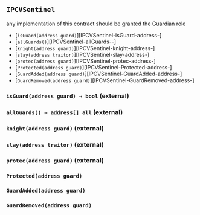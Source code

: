 ## <span id="IPCVSentinel"></span> `IPCVSentinel`

any implementation of this contract should be granted the Guardian role

- [`isGuard(address guard)`][IPCVSentinel-isGuard-address-]
- [`allGuards()`][IPCVSentinel-allGuards--]
- [`knight(address guard)`][IPCVSentinel-knight-address-]
- [`slay(address traitor)`][IPCVSentinel-slay-address-]
- [`protec(address guard)`][IPCVSentinel-protec-address-]
- [`Protected(address guard)`][IPCVSentinel-Protected-address-]
- [`GuardAdded(address guard)`][IPCVSentinel-GuardAdded-address-]
- [`GuardRemoved(address guard)`][IPCVSentinel-GuardRemoved-address-]
### <span id="IPCVSentinel-isGuard-address-"></span> `isGuard(address guard) → bool` (external)



### <span id="IPCVSentinel-allGuards--"></span> `allGuards() → address[] all` (external)



### <span id="IPCVSentinel-knight-address-"></span> `knight(address guard)` (external)



### <span id="IPCVSentinel-slay-address-"></span> `slay(address traitor)` (external)



### <span id="IPCVSentinel-protec-address-"></span> `protec(address guard)` (external)



### <span id="IPCVSentinel-Protected-address-"></span> `Protected(address guard)`



### <span id="IPCVSentinel-GuardAdded-address-"></span> `GuardAdded(address guard)`



### <span id="IPCVSentinel-GuardRemoved-address-"></span> `GuardRemoved(address guard)`



